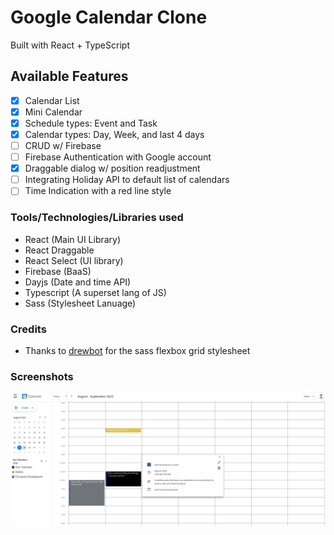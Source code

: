 # Google Calendar Clone
Built with React + TypeScript

## Available Features
- [X] Calendar List
- [X] Mini Calendar
- [X] Schedule types: Event and Task
- [X] Calendar types: Day, Week, and last 4 days
- [ ] CRUD w/ Firebase
- [ ] Firebase Authentication with Google account
- [X] Draggable dialog w/ position readjustment
- [ ] Integrating Holiday API to default list of calendars
- [ ] Time Indication with a red line style

### Tools/Technologies/Libraries used
- React (Main UI Library)
- React Draggable
- React Select (UI library)
- Firebase (BaaS)
- Dayjs (Date and time API)
- Typescript (A superset lang of JS)
- Sass (Stylesheet Lanuage)


### Credits
- Thanks to [drewbot](https://github.com/drewbot/sass-flexbox-grid) for the sass flexbox grid stylesheet 

### Screenshots
![google-calendar-clone](./screenshots/google-calendar-clone__ss.png)